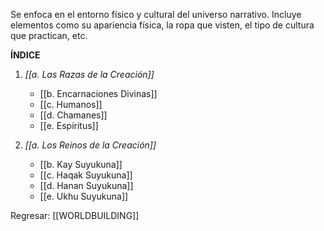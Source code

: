 Se enfoca en el entorno físico y cultural del universo narrativo. Incluye elementos como su apariencia física, la ropa que visten, el tipo de cultura que practican, etc.

**ÍNDICE**
1. *[[a. Las Razas de la Creación]]*
	- [[b. Encarnaciones Divinas]]
	- [[c. Humanos]]
	- [[d. Chamanes]]
	- [[e. Espíritus]]
	
2. *[[a. Los Reinos de la Creación]]*
	- [[b. Kay Suyukuna]]
	- [[c. Haqak Suyukuna]]
	- [[d. Hanan Suyukuna]]
	- [[e. Ukhu Suyukuna]]

Regresar: [[WORLDBUILDING]]
